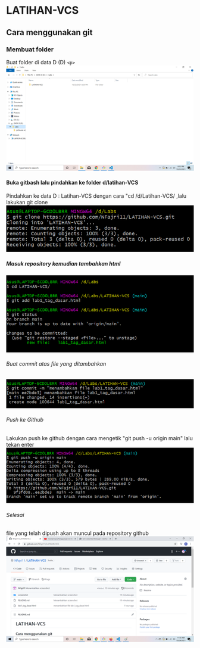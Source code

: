 # LATIHAN-VCS
## Cara menggunakan git

### Membuat folder
Buat folder di data D (D) `<p>`
![Gambar 1](screenshot/ss1.png)
#### Buka gitbash lalu pindahkan ke folder d/latihan-VCS
Pindahkan ke data D : Latihan-VCS dengan cara "cd /d/Latihan-VCS/ ,lalu lakukan git clone
![Gambar 2](screenshot/ss2.png)
##### Masuk repository kemudian tambahkan html
![Gambar 3](screenshot/ss3.png)
###### Buat commit atas file yang ditambahkan
![Gambar 4](screenshot/ss4.png)
###### Push ke Github
Lakukan push ke github dengan cara mengetik "git push -u origin main" lalu tekan enter
![Gambar 5](screenshot/ss5.png)
###### Selesai 
file yang telah dipush akan muncul pada repository github 
![Gambar 6](screenshot/ss6.png)